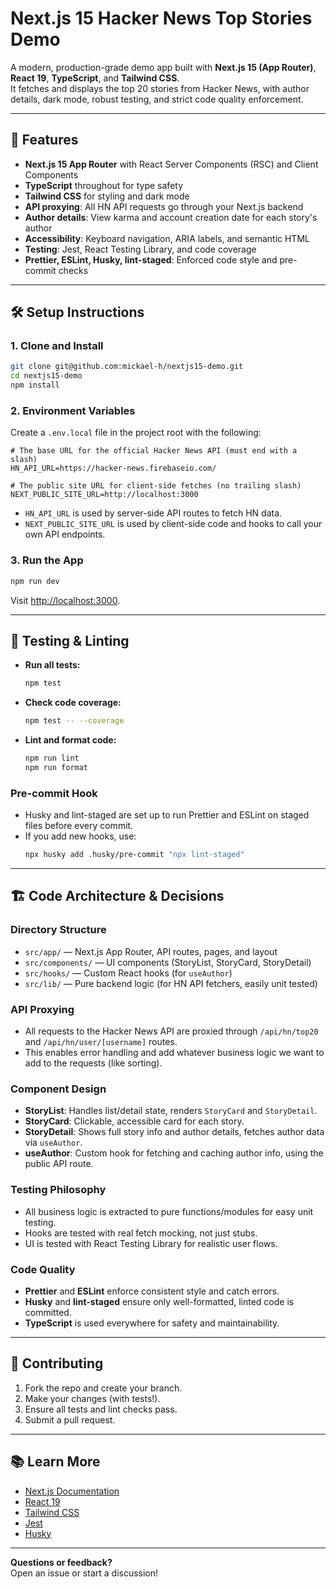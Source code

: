 # Next.js 15 Hacker News Top Stories Demo

A modern, production-grade demo app built with **Next.js 15 (App Router)**, **React 19**, **TypeScript**, and **Tailwind CSS**.  
It fetches and displays the top 20 stories from Hacker News, with author details, dark mode, robust testing, and strict code quality enforcement.

---

## 🚀 Features

- **Next.js 15 App Router** with React Server Components (RSC) and Client Components
- **TypeScript** throughout for type safety
- **Tailwind CSS** for styling and dark mode
- **API proxying**: All HN API requests go through your Next.js backend
- **Author details**: View karma and account creation date for each story's author
- **Accessibility**: Keyboard navigation, ARIA labels, and semantic HTML
- **Testing**: Jest, React Testing Library, and code coverage
- **Prettier, ESLint, Husky, lint-staged**: Enforced code style and pre-commit checks

---

## 🛠️ Setup Instructions

### 1. **Clone and Install**

```bash
git clone git@github.com:mickael-h/nextjs15-demo.git
cd nextjs15-demo
npm install
```

### 2. **Environment Variables**

Create a `.env.local` file in the project root with the following:

```env
# The base URL for the official Hacker News API (must end with a slash)
HN_API_URL=https://hacker-news.firebaseio.com/

# The public site URL for client-side fetches (no trailing slash)
NEXT_PUBLIC_SITE_URL=http://localhost:3000
```

- `HN_API_URL` is used by server-side API routes to fetch HN data.
- `NEXT_PUBLIC_SITE_URL` is used by client-side code and hooks to call your own API endpoints.

### 3. **Run the App**

```bash
npm run dev
```

Visit [http://localhost:3000](http://localhost:3000).

---

## 🧪 Testing & Linting

- **Run all tests:**
  ```bash
  npm test
  ```
- **Check code coverage:**
  ```bash
  npm test -- --coverage
  ```
- **Lint and format code:**
  ```bash
  npm run lint
  npm run format
  ```

### Pre-commit Hook

- Husky and lint-staged are set up to run Prettier and ESLint on staged files before every commit.
- If you add new hooks, use:
  ```bash
  npx husky add .husky/pre-commit "npx lint-staged"
  ```

---

## 🏗️ Code Architecture & Decisions

### **Directory Structure**

- `src/app/` — Next.js App Router, API routes, pages, and layout
- `src/components/` — UI components (StoryList, StoryCard, StoryDetail)
- `src/hooks/` — Custom React hooks (for `useAuthor`)
- `src/lib/` — Pure backend logic (for HN API fetchers, easily unit tested)

### **API Proxying**

- All requests to the Hacker News API are proxied through `/api/hn/top20` and `/api/hn/user/[username]` routes.
- This enables error handling and add whatever business logic we want to add to the requests (like sorting).

### **Component Design**

- **StoryList**: Handles list/detail state, renders `StoryCard` and `StoryDetail`.
- **StoryCard**: Clickable, accessible card for each story.
- **StoryDetail**: Shows full story info and author details, fetches author data via `useAuthor`.
- **useAuthor**: Custom hook for fetching and caching author info, using the public API route.

### **Testing Philosophy**

- All business logic is extracted to pure functions/modules for easy unit testing.
- Hooks are tested with real fetch mocking, not just stubs.
- UI is tested with React Testing Library for realistic user flows.

### **Code Quality**

- **Prettier** and **ESLint** enforce consistent style and catch errors.
- **Husky** and **lint-staged** ensure only well-formatted, linted code is committed.
- **TypeScript** is used everywhere for safety and maintainability.

---

## 📝 Contributing

1. Fork the repo and create your branch.
2. Make your changes (with tests!).
3. Ensure all tests and lint checks pass.
4. Submit a pull request.

---

## 📚 Learn More

- [Next.js Documentation](https://nextjs.org/docs)
- [React 19](https://react.dev/)
- [Tailwind CSS](https://tailwindcss.com/)
- [Jest](https://jestjs.io/)
- [Husky](https://typicode.github.io/husky/)

---

**Questions or feedback?**  
Open an issue or start a discussion!
